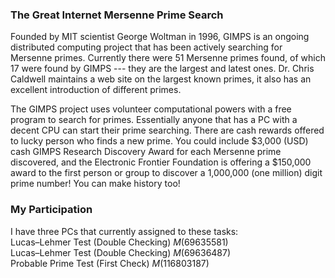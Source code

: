 ### The Great Internet Mersenne Prime Search
Founded by MIT scientist George Woltman in 1996, GIMPS is an ongoing distributed computing project that has been actively searching for Mersenne primes. Currently there were 51 Mersenne primes found, of which 17 were found by GIMPS --- they are the largest and latest ones. Dr. Chris Caldwell maintains a web site on the largest known primes, it also has an excellent introduction of different primes.
<p/>
The GIMPS project uses volunteer computational powers with a free program to search for primes. Essentially anyone that has a PC with a decent CPU can start their prime searching. There are cash rewards offered to lucky person who finds a new prime. You could include $3,000 (USD) cash GIMPS Research Discovery Award for each Mersenne prime discovered, and the Electronic Frontier Foundation is offering a $150,000 award to the first person or group to discover a 1,000,000 (one million) digit prime number! You can make history too!

### My Participation
I have three PCs that currently assigned to these tasks:
<br/>
Lucas–Lehmer Test (Double Checking) $M(69635581)$
<br/>
Lucas–Lehmer Test (Double Checking) $M(69636487)$
<br/>
Probable Prime Test (First Check) $M(116803187)$




<p/>
<html lang="en">
<head>
<meta http-equiv="content-type" content="text/html; charset=utf-8">
<script type="text/javascript" charset="utf-8" src="
https://cdn.mathjax.org/mathjax/latest/MathJax.js?config=TeX-AMS-MML_HTMLorMML,
https://vincenttam.github.io/javascripts/MathJaxLocal.js"></script>
</head>
